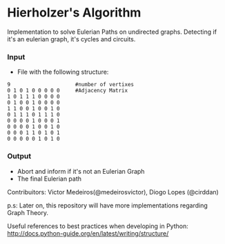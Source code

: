 # Hierholzer's Algorithm
Implementation to solve Eulerian Paths on undirected graphs. Detecting if it's an eulerian graph, it's cycles and circuits.

### Input
   * File with the following structure:
   
    9                     #number of vertixes
    0 1 0 1 0 0 0 0 0     #Adjacency Matrix
    1 0 1 1 1 0 0 0 0 
    0 1 0 0 1 0 0 0 0 
    1 1 0 0 1 0 0 1 0 
    0 1 1 1 0 1 1 1 0 
    0 0 0 0 1 0 0 0 1 
    0 0 0 0 1 0 0 1 0 
    0 0 0 1 1 0 1 0 1 
    0 0 0 0 0 1 0 1 0

### Output
   * Abort and inform if it's not an Eulerian Graph </br>
   * The final Eulerian path
         
Contribuitors: Victor Medeiros(@medeirosvictor), Diogo Lopes (@cirddan)

p.s: Later on, this repository will have more implementations regarding Graph Theory.

Useful references to best practices when developing in Python:
http://docs.python-guide.org/en/latest/writing/structure/
